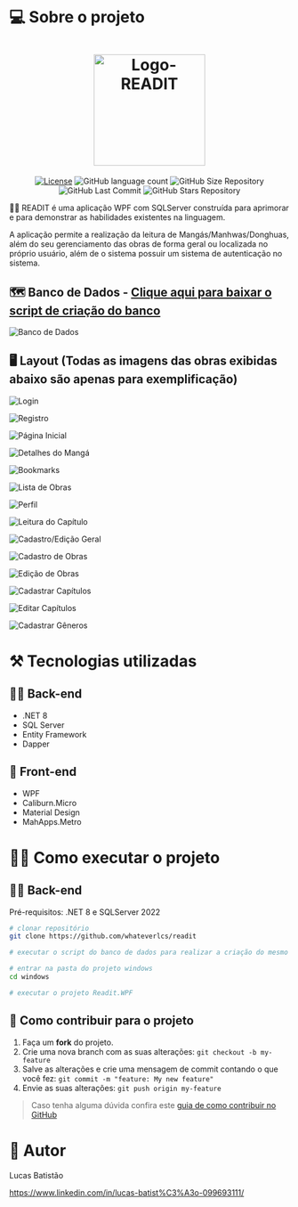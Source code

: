 # 💻 Sobre o projeto

<h1 align="center">
    <img alt="Logo-READIT" title="#Logo" src="https://github.com/whateverlcs/readit/blob/master/assets/READIT.png" width="200px" />
</h1>

<p align="center">
  <a href="https://github.com/whateverlcs/readit/blob/master/LICENSE"><img alt="License" src="https://img.shields.io/npm/l/react?color=14213D" /></a>
  
  <img alt="GitHub language count" src="https://img.shields.io/github/languages/count/whateverlcs/readit?color=14213D">
  
  <img alt="GitHub Size Repository" src="https://img.shields.io/github/repo-size/whateverlcs/readit?color=14213D">
    
  <img alt="GitHub Last Commit" src="https://img.shields.io/github/last-commit/whateverlcs/readit?color=14213D">
  
  <img alt="GitHub Stars Repository" src="https://img.shields.io/github/stars/whateverlcs/readit?style=social">
</p>

🦸‍♂️ READIT é uma aplicação WPF com SQLServer construída para aprimorar e para demonstrar as habilidades existentes na linguagem.

A aplicação permite a realização da leitura de Mangás/Manhwas/Donghuas, além do seu gerenciamento das obras de forma geral ou localizada no próprio usuário, além de o sistema possuir um sistema de autenticação no sistema.

## 🗺 Banco de Dados - [Clique aqui para baixar o script de criação do banco](https://github.com/whateverlcs/readit/raw/master/assets/criacao_banco.sql)
![Banco de Dados](https://github.com/whateverlcs/readit/blob/master/assets/Banco%20de%20Dados.jpg)

## 🖥 Layout (Todas as imagens das obras exibidas abaixo são apenas para exemplificação)
![Login](https://github.com/whateverlcs/readit/blob/master/assets/1%20-%20Login.png)

![Registro](https://github.com/whateverlcs/readit/blob/master/assets/2%20-%20Cadastrar.png)

![Página Inicial](https://github.com/whateverlcs/readit/blob/master/assets/3%20-%20P%C3%A1gina%20Inicial.png)

![Detalhes do Mangá](https://github.com/whateverlcs/readit/blob/master/assets/4%20-%20Detalhes%20do%20Manga.png)

![Bookmarks](https://github.com/whateverlcs/readit/blob/master/assets/5%20-%20Bookmarks.png)

![Lista de Obras](https://github.com/whateverlcs/readit/blob/master/assets/6%20-%20Lista%20de%20Obras.png)

![Perfil](https://github.com/whateverlcs/readit/blob/master/assets/7%20-%20Profile.png)

![Leitura do Capítulo](https://github.com/whateverlcs/readit/blob/master/assets/8%20-Leitura%20do%20Manga.png)

![Cadastro/Edição Geral](https://github.com/whateverlcs/readit/blob/master/assets/9%20-%20Edi%C3%A7%C3%A3o%20Geral.png)

![Cadastro de Obras](https://github.com/whateverlcs/readit/blob/master/assets/10%20-%20Cadastrar%20Obras.png)

![Edição de Obras](https://github.com/whateverlcs/readit/blob/master/assets/11%20-%20Edi%C3%A7%C3%A3o%20Obras.png)

![Cadastrar Capítulos](https://github.com/whateverlcs/readit/blob/master/assets/12%20-%20Cadastrar%20Cap%C3%ADtulos.png)

![Editar Capítulos](https://github.com/whateverlcs/readit/blob/master/assets/13%20-%20Editar%20Cap%C3%ADtulos.png)

![Cadastrar Gêneros](https://github.com/whateverlcs/readit/blob/master/assets/14%20-%20Cadastrar%20G%C3%AAneros.png)

# ⚒ Tecnologias utilizadas
## 👨‍💻 Back-end
- .NET 8
- SQL Server
- Entity Framework
- Dapper
## 🎨 Front-end
- WPF
- Caliburn.Micro
- Material Design
- MahApps.Metro

# 👨‍🔧 Como executar o projeto

## 👨‍💻 Back-end
Pré-requisitos: .NET 8 e SQLServer 2022

```bash
# clonar repositório
git clone https://github.com/whateverlcs/readit

# executar o script do banco de dados para realizar a criação do mesmo

# entrar na pasta do projeto windows
cd windows

# executar o projeto Readit.WPF
```

## 🤝 Como contribuir para o projeto

1. Faça um **fork** do projeto.
2. Crie uma nova branch com as suas alterações: `git checkout -b my-feature`
3. Salve as alterações e crie uma mensagem de commit contando o que você fez: `git commit -m "feature: My new feature"`
4. Envie as suas alterações: `git push origin my-feature`
> Caso tenha alguma dúvida confira este [guia de como contribuir no GitHub](https://github.com/firstcontributions/first-contributions)

# 🤵 Autor

Lucas Batistão

https://www.linkedin.com/in/lucas-batist%C3%A3o-099693111/
